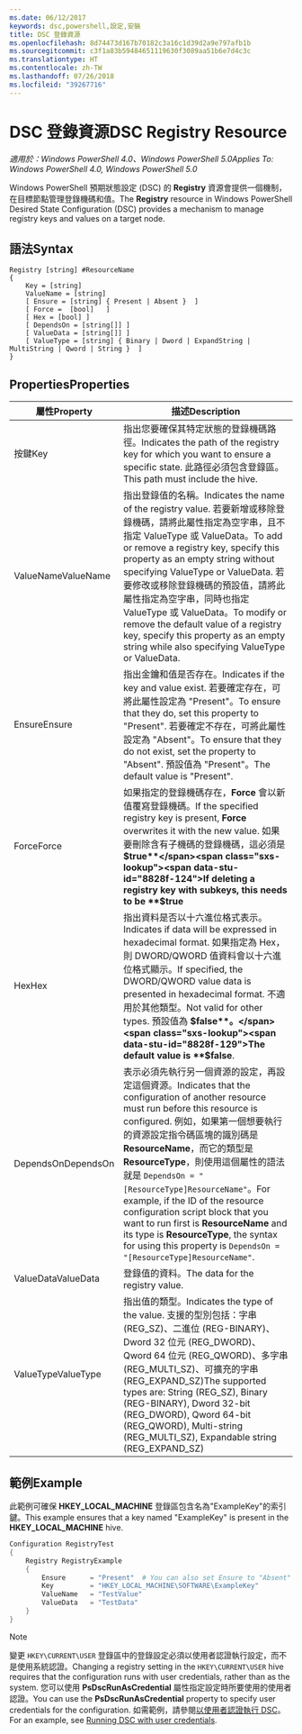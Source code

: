 ```yaml
---
ms.date: 06/12/2017
keywords: dsc,powershell,設定,安裝
title: DSC 登錄資源
ms.openlocfilehash: 8d74473d167b70182c3a16c1d39d2a9e797afb1b
ms.sourcegitcommit: c3f1a83b59484651119630f3089aa51b6e7d4c3c
ms.translationtype: HT
ms.contentlocale: zh-TW
ms.lasthandoff: 07/26/2018
ms.locfileid: "39267716"
---
```

# <a name="dsc-registry-resource"></a><span data-ttu-id="8828f-103">DSC 登錄資源</span><span class="sxs-lookup"><span data-stu-id="8828f-103">DSC Registry Resource</span></span>

<span data-ttu-id="8828f-104">_適用於：Windows PowerShell 4.0、Windows PowerShell 5.0_</span><span class="sxs-lookup"><span data-stu-id="8828f-104">_Applies To: Windows PowerShell 4.0, Windows PowerShell 5.0_</span></span>

<span data-ttu-id="8828f-105">Windows PowerShell 預期狀態設定 (DSC) 的 **Registry** 資源會提供一個機制，在目標節點管理登錄機碼和值。</span><span class="sxs-lookup"><span data-stu-id="8828f-105">The **Registry** resource in Windows PowerShell Desired State Configuration (DSC) provides a mechanism to manage registry keys and values on a target node.</span></span>

## <a name="syntax"></a><span data-ttu-id="8828f-106">語法</span><span class="sxs-lookup"><span data-stu-id="8828f-106">Syntax</span></span>

```
Registry [string] #ResourceName
{
    Key = [string]
    ValueName = [string]
    [ Ensure = [string] { Present | Absent }  ]
    [ Force =  [bool]   ]
    [ Hex = [bool] ]
    [ DependsOn = [string[]] ]
    [ ValueData = [string[]] ]
    [ ValueType = [string] { Binary | Dword | ExpandString | MultiString | Qword | String }  ]
}
```

## <a name="properties"></a><span data-ttu-id="8828f-107">Properties</span><span class="sxs-lookup"><span data-stu-id="8828f-107">Properties</span></span>

| <span data-ttu-id="8828f-108">屬性</span><span class="sxs-lookup"><span data-stu-id="8828f-108">Property</span></span> | <span data-ttu-id="8828f-109">描述</span><span class="sxs-lookup"><span data-stu-id="8828f-109">Description</span></span> |
| --- | --- |
| <span data-ttu-id="8828f-110">按鍵</span><span class="sxs-lookup"><span data-stu-id="8828f-110">Key</span></span>| <span data-ttu-id="8828f-111">指出您要確保其特定狀態的登錄機碼路徑。</span><span class="sxs-lookup"><span data-stu-id="8828f-111">Indicates the path of the registry key for which you want to ensure a specific state.</span></span> <span data-ttu-id="8828f-112">此路徑必須包含登錄區。</span><span class="sxs-lookup"><span data-stu-id="8828f-112">This path must include the hive.</span></span>|
| <span data-ttu-id="8828f-113">ValueName</span><span class="sxs-lookup"><span data-stu-id="8828f-113">ValueName</span></span>| <span data-ttu-id="8828f-114">指出登錄值的名稱。</span><span class="sxs-lookup"><span data-stu-id="8828f-114">Indicates the name of the registry value.</span></span> <span data-ttu-id="8828f-115">若要新增或移除登錄機碼，請將此屬性指定為空字串，且不指定 ValueType 或 ValueData。</span><span class="sxs-lookup"><span data-stu-id="8828f-115">To add or remove a registry key, specify this property as an empty string without specifying ValueType or ValueData.</span></span> <span data-ttu-id="8828f-116">若要修改或移除登錄機碼的預設值，請將此屬性指定為空字串，同時也指定 ValueType 或 ValueData。</span><span class="sxs-lookup"><span data-stu-id="8828f-116">To modify or remove the default value of a registry key, specify this property as an empty string while also specifying ValueType or ValueData.</span></span>|
| <span data-ttu-id="8828f-117">Ensure</span><span class="sxs-lookup"><span data-stu-id="8828f-117">Ensure</span></span>| <span data-ttu-id="8828f-118">指出金鑰和值是否存在。</span><span class="sxs-lookup"><span data-stu-id="8828f-118">Indicates if the key and value exist.</span></span> <span data-ttu-id="8828f-119">若要確定存在，可將此屬性設定為 "Present"。</span><span class="sxs-lookup"><span data-stu-id="8828f-119">To ensure that they do, set this property to "Present".</span></span> <span data-ttu-id="8828f-120">若要確定不存在，可將此屬性設定為 "Absent"。</span><span class="sxs-lookup"><span data-stu-id="8828f-120">To ensure that they do not exist, set the property to "Absent".</span></span> <span data-ttu-id="8828f-121">預設值為 "Present"。</span><span class="sxs-lookup"><span data-stu-id="8828f-121">The default value is "Present".</span></span>|
| <span data-ttu-id="8828f-122">Force</span><span class="sxs-lookup"><span data-stu-id="8828f-122">Force</span></span>| <span data-ttu-id="8828f-123">如果指定的登錄機碼存在，**Force** 會以新值覆寫登錄機碼。</span><span class="sxs-lookup"><span data-stu-id="8828f-123">If the specified registry key is present, **Force** overwrites it with the new value.</span></span> <span data-ttu-id="8828f-124">如果要刪除含有子機碼的登錄機碼，這必須是 **$true**</span><span class="sxs-lookup"><span data-stu-id="8828f-124">If deleting a registry key with subkeys, this needs to be **$true**</span></span> |
| <span data-ttu-id="8828f-125">Hex</span><span class="sxs-lookup"><span data-stu-id="8828f-125">Hex</span></span>| <span data-ttu-id="8828f-126">指出資料是否以十六進位格式表示。</span><span class="sxs-lookup"><span data-stu-id="8828f-126">Indicates if data will be expressed in hexadecimal format.</span></span> <span data-ttu-id="8828f-127">如果指定為 Hex，則 DWORD/QWORD 值資料會以十六進位格式顯示。</span><span class="sxs-lookup"><span data-stu-id="8828f-127">If specified, the DWORD/QWORD value data is presented in hexadecimal format.</span></span> <span data-ttu-id="8828f-128">不適用於其他類型。</span><span class="sxs-lookup"><span data-stu-id="8828f-128">Not valid for other types.</span></span> <span data-ttu-id="8828f-129">預設值為 **$false**。</span><span class="sxs-lookup"><span data-stu-id="8828f-129">The default value is **$false**.</span></span>|
| <span data-ttu-id="8828f-130">DependsOn</span><span class="sxs-lookup"><span data-stu-id="8828f-130">DependsOn</span></span>| <span data-ttu-id="8828f-131">表示必須先執行另一個資源的設定，再設定這個資源。</span><span class="sxs-lookup"><span data-stu-id="8828f-131">Indicates that the configuration of another resource must run before this resource is configured.</span></span> <span data-ttu-id="8828f-132">例如，如果第一個想要執行的資源設定指令碼區塊的識別碼是 **ResourceName**，而它的類型是 **ResourceType**，則使用這個屬性的語法就是 `DependsOn = "[ResourceType]ResourceName"`。</span><span class="sxs-lookup"><span data-stu-id="8828f-132">For example, if the ID of the resource configuration script block that you want to run first is **ResourceName** and its type is **ResourceType**, the syntax for using this property is `DependsOn = "[ResourceType]ResourceName"`.</span></span>|
| <span data-ttu-id="8828f-133">ValueData</span><span class="sxs-lookup"><span data-stu-id="8828f-133">ValueData</span></span>| <span data-ttu-id="8828f-134">登錄值的資料。</span><span class="sxs-lookup"><span data-stu-id="8828f-134">The data for the registry value.</span></span>|
| <span data-ttu-id="8828f-135">ValueType</span><span class="sxs-lookup"><span data-stu-id="8828f-135">ValueType</span></span>| <span data-ttu-id="8828f-136">指出值的類型。</span><span class="sxs-lookup"><span data-stu-id="8828f-136">Indicates the type of the value.</span></span> <span data-ttu-id="8828f-137">支援的型別包括：字串 (REG_SZ)、二進位 (REG-BINARY)、Dword 32 位元 (REG_DWORD)、Qword 64 位元 (REG_QWORD)、多字串 (REG_MULTI_SZ)、可擴充的字串 (REG_EXPAND_SZ)</span><span class="sxs-lookup"><span data-stu-id="8828f-137">The supported types are: String (REG_SZ), Binary (REG-BINARY), Dword 32-bit (REG_DWORD), Qword 64-bit (REG_QWORD), Multi-string (REG_MULTI_SZ), Expandable string (REG_EXPAND_SZ)</span></span> |

## <a name="example"></a><span data-ttu-id="8828f-138">範例</span><span class="sxs-lookup"><span data-stu-id="8828f-138">Example</span></span>

<span data-ttu-id="8828f-139">此範例可確保 **HKEY\_LOCAL\_MACHINE** 登錄區包含名為"ExampleKey"的索引鍵。</span><span class="sxs-lookup"><span data-stu-id="8828f-139">This example ensures that a key named "ExampleKey" is present in the **HKEY\_LOCAL\_MACHINE** hive.</span></span>

```powershell
Configuration RegistryTest
{
    Registry RegistryExample
    {
        Ensure      = "Present"  # You can also set Ensure to "Absent"
        Key         = "HKEY_LOCAL_MACHINE\SOFTWARE\ExampleKey"
        ValueName   = "TestValue"
        ValueData   = "TestData"
    }
}
```

> [!NOTE]
> <span data-ttu-id="8828f-140">變更 `HKEY\CURRENT\USER` 登錄區中的登錄設定必須以使用者認證執行設定，而不是使用系統認證。</span><span class="sxs-lookup"><span data-stu-id="8828f-140">Changing a registry setting in the `HKEY\CURRENT\USER` hive requires that the configuration runs with user credentials, rather than as the system.</span></span> <span data-ttu-id="8828f-141">您可以使用 **PsDscRunAsCredential** 屬性指定設定時所要使用的使用者認證。</span><span class="sxs-lookup"><span data-stu-id="8828f-141">You can use the **PsDscRunAsCredential** property to specify user credentials for the configuration.</span></span> <span data-ttu-id="8828f-142">如需範例，請參閱[以使用者認證執行 DSC](runAsUser.md)。</span><span class="sxs-lookup"><span data-stu-id="8828f-142">For an example, see [Running DSC with user credentials](runAsUser.md).</span></span>